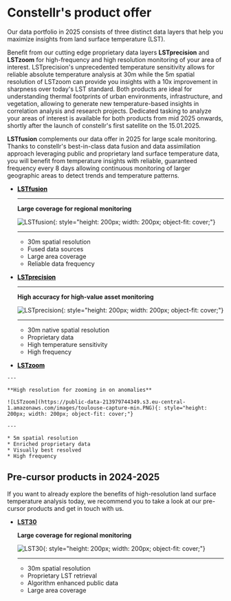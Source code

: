 
# **Constellr's product offer** 

Our data portfolio in 2025 consists of three distinct data layers that help you maximize insights from land surface temperature (LST).

Benefit from our cutting edge proprietary data layers **LSTprecision** and **LSTzoom** for high-frequency and high resolution monitoring of your area of interest. LSTprecision's unprecedented temperature sensitivity allows for reliable absolute temperature analysis at 30m while the 5m spatial resolution of LSTzoom can provide you insights with a 10x improvement in sharpness over today's LST standard. Both products are ideal for understanding thermal footprints of urban environments, infrastructure, and vegetation, allowing to generate new temperature-based insights in correlation analysis and research projects. Dedicated tasking to analyze your areas of interest is available for both products from mid 2025 onwards, shortly after the launch of constellr's first satellite on the 15.01.2025.

**LSTfusion** complements our data offer in 2025 for large scale monitoring. Thanks to constellr's best-in-class data fusion and data assimilation approach leveraging public and proprietary land surface temperature data, you will benefit from temperature insights with reliable, guaranteed frequency every 8 days allowing continuous monitoring of larger geographic areas to detect trends and temperature patterns.


<div class="grid cards" markdown>

-   <a href="https://constellr.github.io/product-lst/Technical-specification/" style="color: black;">**LSTfusion**</a>
    
    ---
    
    **Large coverage for regional monitoring**

    ![LSTfusion](https://public-data-213979744349.s3.eu-central-1.amazonaws.com/images/toulouse-lst30.png){: style="height: 200px; width: 200px; object-fit: cover;"}

    ---

    * 30m spatial resolution
    * Fused data sources
    * Large area coverage
    * Reliable data frequency


-   <a href="https://constellr.github.io/product-lst/Technical-specification/" style="color: black;">**LSTprecision**</a>

    ---

    **High accuracy for high-value asset monitoring**
    
    ![LSTprecision](https://public-data-213979744349.s3.eu-central-1.amazonaws.com/images/toulouse-dms30-capture-min.PNG){: style="height: 200px; width: 200px; object-fit: cover;"}

    ---

    * 30m native spatial resolution
    * Proprietary data
    * High temperature sensitivity
    * High frequency

-    <a href="https://constellr.github.io/product-lst/Technical-specification/" style="color: black;">**LSTzoom**</a>
     
    ---

    **High resolution for zooming in on anomalies**
  
    ![LSTzoom](https://public-data-213979744349.s3.eu-central-1.amazonaws.com/images/toulouse-capture-min.PNG){: style="height: 200px; width: 200px; object-fit: cover;"}

    ---

    * 5m spatial resolution
    * Enriched proprietary data
    * Visually best resolved
    * High frequency


</div>

<h2>Pre-cursor products in 2024-2025</h2>

If you want to already  explore the benefits of high-resolution land surface temperature analysis today, we recommend you to take a look at our pre-cursor products and get in touch with us. 


<div class="grid cards" markdown>

-   [__LST30__](https://constellr.github.io/product-lst/lst30/)

    **Large coverage for regional monitoring**

    ![LST30](https://public-data-213979744349.s3.eu-central-1.amazonaws.com/images/toulouse-lst30.png){: style="height: 200px; width: 200px; object-fit: cover;"}

    ---

    * 30m spatial resolution
    * Proprietary LST retrieval
    * Algorithm enhanced public data
    * Large area coverage




</div>